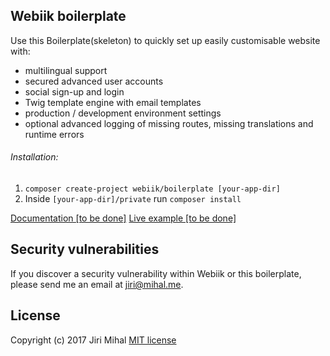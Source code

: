 ## Webiik boilerplate
Use this Boilerplate(skeleton) to quickly set up easily customisable website with:

- multilingual support
- secured advanced user accounts
- social sign-up and login
- Twig template engine with email templates
- production / development environment settings
- optional advanced logging of missing routes, missing translations and runtime errors

###### Installation:
1. `composer create-project webiik/boilerplate [your-app-dir]`
2. Inside `[your-app-dir]/private` run `composer install`

[Documentation [to be done]]()
[Live example [to be done]]()

## Security vulnerabilities
If you discover a security vulnerability within Webiik or this boilerplate, please send me an email at jiri@mihal.me.

## License
Copyright (c) 2017 Jiri Mihal
[MIT license](http://opensource.org/licenses/MIT)